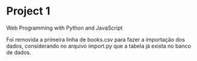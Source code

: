 # Project 1

Web Programming with Python and JavaScript

Foi removida a primeira linha de books.csv para fazer a importação dos dados,
considerando no arquivo import.py que a tabela já exista no banco de dados.
